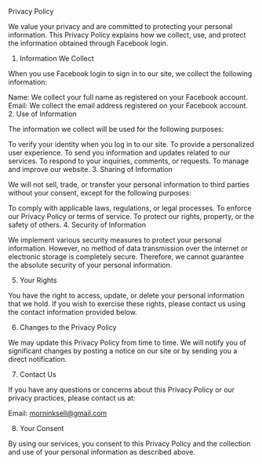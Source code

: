 Privacy Policy

We value your privacy and are committed to protecting your personal information. This Privacy Policy explains how we collect, use, and protect the information obtained through Facebook login.

1. Information We Collect

When you use Facebook login to sign in to our site, we collect the following information:

Name: We collect your full name as registered on your Facebook account.
Email: We collect the email address registered on your Facebook account.
2. Use of Information

The information we collect will be used for the following purposes:

To verify your identity when you log in to our site.
To provide a personalized user experience.
To send you information and updates related to our services.
To respond to your inquiries, comments, or requests.
To manage and improve our website.
3. Sharing of Information

We will not sell, trade, or transfer your personal information to third parties without your consent, except for the following purposes:

To comply with applicable laws, regulations, or legal processes.
To enforce our Privacy Policy or terms of service.
To protect our rights, property, or the safety of others.
4. Security of Information

We implement various security measures to protect your personal information. However, no method of data transmission over the internet or electronic storage is completely secure. Therefore, we cannot guarantee the absolute security of your personal information.

5. Your Rights

You have the right to access, update, or delete your personal information that we hold. If you wish to exercise these rights, please contact us using the contact information provided below.

6. Changes to the Privacy Policy

We may update this Privacy Policy from time to time. We will notify you of significant changes by posting a notice on our site or by sending you a direct notification.

7. Contact Us

If you have any questions or concerns about this Privacy Policy or our privacy practices, please contact us at:

Email: morninksell@gmail.com

8. Your Consent

By using our services, you consent to this Privacy Policy and the collection and use of your personal information as described above.